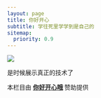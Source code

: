 ```yaml
---
layout: page
title: 你好开心
subtitle: 学往死里学学到是自己的
sitemap:
  priority: 0.9
---
```


<img src="{{ '/assets/img/tulongdao.jpg' | prepend: site.baseurl }}" id="about-img">

<div id="describe-text">
	<p>是时候展示真正的技术了</p>
	<p>本栏目由 <strong> <a href="https://nihaokaix.github.io/"> 你好开心哦</a> </strong>赞助提供</p>
</div>